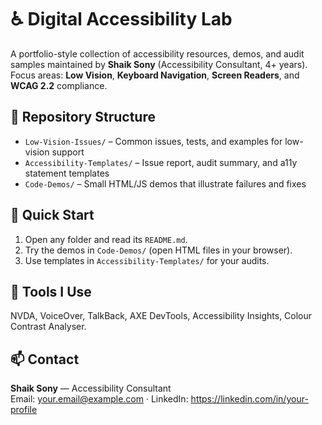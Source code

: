 
# ♿ Digital Accessibility Lab

A portfolio-style collection of accessibility resources, demos, and audit samples maintained by **Shaik Sony** (Accessibility Consultant, 4+ years).  
Focus areas: **Low Vision**, **Keyboard Navigation**, **Screen Readers**, and **WCAG 2.2** compliance.

## 📂 Repository Structure
- `Low-Vision-Issues/` – Common issues, tests, and examples for low-vision support
- `Accessibility-Templates/` – Issue report, audit summary, and a11y statement templates
- `Code-Demos/` – Small HTML/JS demos that illustrate failures and fixes

## 🧭 Quick Start
1. Open any folder and read its `README.md`.
2. Try the demos in `Code-Demos/` (open HTML files in your browser).
3. Use templates in `Accessibility-Templates/` for your audits.

## 🧪 Tools I Use
NVDA, VoiceOver, TalkBack, AXE DevTools, Accessibility Insights, Colour Contrast Analyser.

## 📫 Contact
**Shaik Sony** — Accessibility Consultant  
Email: your.email@example.com · LinkedIn: https://linkedin.com/in/your-profile
